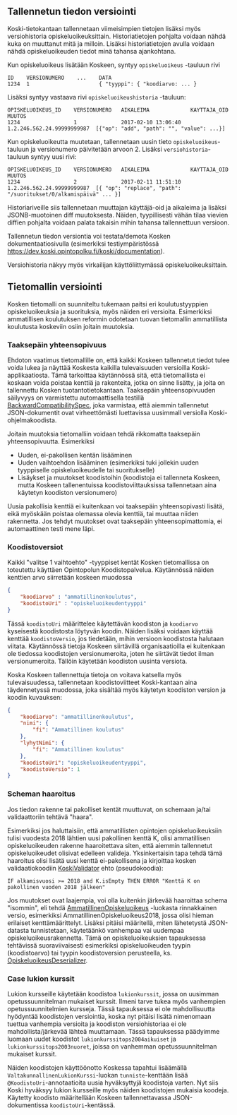 ## Tallennetun tiedon versiointi

Koski-tietokantaan tallennetaan viimeisimpien tietojen lisäksi myös versiohistoria opiskeluoikeuksittain. Historiatietojen
pohjalta voidaan nähdä kuka on muuttanut mitä ja milloin. Lisäksi historiatietojen avulla voidaan nähdä opiskeluoikeuden
tiedot minä tahansa ajankohtana.

Kun opiskeluoikeus lisätään Koskeen, syntyy `opiskeluoikeus` -tauluun rivi

    ID    VERSIONUMERO    ...    DATA
    1234  1                      { "tyyppi": { "koodiarvo: ... }
    
Lisäksi syntyy vastaava rivi `opiskeluoikeushistoria` -tauluun:

    OPISKELUOIKEUS_ID    VERSIONUMERO   AIKALEIMA             KAYTTAJA_OID                MUUTOS
    1234                 1              2017-02-10 13:06:40   1.2.246.562.24.99999999987  [{"op": "add", "path": "", "value": ...}]
    
Kun opiskeluoikeutta muutetaan, tallennetaan uusin tieto `opiskeluoikeus`-tauluun ja versionumero päivitetään arvoon 2. Lisäksi
`versiohistoria`-tauluun syntyy uusi rivi:

    OPISKELUOIKEUS_ID    VERSIONUMERO   AIKALEIMA             KAYTTAJA_OID                MUUTOS
    1234                 2              2017-02-11 11:51:10   1.2.246.562.24.99999999987  [{ "op": "replace", "path": "/suoritukset/0/alkamispäivä" ... }]
    
Historiariveille siis tallennetaan muuttajan käyttäjä-oid ja aikaleima ja lisäksi JSONB-muotoinen diff muutoksesta. Näiden, tyypillisesti vähän tilaa vievien
diffien pohjalta voidaan palata takaisin mihin tahansa tallennettuun versioon.

Tallennetun tiedon versiontia voi testata/demota Kosken dokumentaatiosivulla (esimerkiksi testiympäristössä https://dev.koski.opintopolku.fi/koski/documentation).

Versiohistoria näkyy myös virkailijan käyttöliittymässä opiskeluoikeuksittain.

## Tietomallin versiointi

Kosken tietomalli on suunniteltu tukemaan paitsi eri koulutustyyppien opiskeluoikeuksia ja suorituksia, myös näiden eri
versioita. Esimerkiksi ammatillisen koulutuksen reformin odotetaan tuovan tietomallin ammatillista koulutusta koskeviin
 osiin joitain muutoksia.
 
### Taaksepäin yhteensopivuus

Ehdoton vaatimus tietomallille on, että kaikki Koskeen tallennetut tiedot tulee voida lukea ja näyttää Koskesta kaikilla
tulevaisuuden versioilla Koski-applikaatiosta. Tämä tarkoittaa käytännössä sitä, että tietomallista ei koskaan voida
poistaa kenttiä ja rakenteita, jotka on sinne lisätty, ja joita on tallennettu Kosken tuotantotietokantaan. Taaksepäin
yhteensopivuuden säilyvyys on varmistettu automaattisella testillä 
[BackwardCompatibilitySpec](https://github.com/Opetushallitus/koski/blob/master/src/test/scala/fi/oph/koski/versioning/BackwardCompatibilitySpec.scala),
joka varmistaa, että aiemmin tallennetut JSON-dokumentit ovat virheettömästi luettavissa uusimmall versiolla Koski-ohjelmakoodista.

Joitain muutoksia tietomalliin voidaan tehdä rikkomatta taaksepäin yhteensopivuutta. Esimerkiksi

- Uuden, ei-pakollisen kentän lisääminen
- Uuden vaihtoehdon lisääminen (esimerkiksi tuki jollekin uuden tyyppiselle opiskeluoikeudelle tai suoritukselle)
- Lisäykset ja muutokset koodistoihin (koodistoja ei tallenneta Koskeen, mutta Koskeen tallenentuissa koodistoviittauksissa tallennetaan aina käytetyn koodiston versionumero)

Uusia pakollisia kenttiä ei kuitenkaan voi taaksepäin yhteensopivasti lisätä, eikä myöskään poistaa olemassa olevia kenttiä,
tai muuttaa niiden rakennetta. Jos tehdyt muutokset ovat taaksepäin yhteensopimattomia, ei automaattinen testi mene läpi.

### Koodistoversiot

Kaikki "valitse 1 vaihtoehto" -tyyppiset kentät Kosken tietomallissa on toteutettu käyttäen Opintopolun Koodistopalvelua.
Käytännössä näiden kenttien arvo siirretään koskeen muodossa

```json
{
    "koodiarvo" : "ammatillinenkoulutus",
    "koodistoUri" : "opiskeluoikeudentyyppi"
}
```

Tässä `koodistoUri` määrittelee käytettävän koodiston ja `koodiarvo` kyseisestä koodistosta löytyvän koodin. Näiden lisäksi
voidaan käyttää kenttää `koodistoVersio`, jos tiedetään, mihin versioon koodistosta halutaan viitata. Käytännössä tietoja
Koskeen siirtävillä organisaatioilla ei kuitenkaan ole tiedossa koodistojen versionumeroita, joten he siirtävät tiedot
ilman versionumeroita. Tällöin käytetään koodiston uusinta versiota.

Koska Koskeen tallennettuja tietoja on voitava katsella myös tulevaisuudessa, tallennetaan koodistoviitteet Koski-kantaan
aina täydennetyssä muodossa, joka sisältää myös käytetyn koodiston version ja koodin kuvauksen:

```json
{
    "koodiarvo": "ammatillinenkoulutus",
    "nimi": {
        "fi": "Ammatillinen koulutus"
    },
    "lyhytNimi": {
        "fi": "Ammatillinen koulutus"
    },
    "koodistoUri": "opiskeluoikeudentyyppi",
    "koodistoVersio": 1
}
```


### Scheman haaroitus

Jos tiedon rakenne tai pakolliset kentät muuttuvat, on schemaan ja/tai validaattoriin tehtävä "haara". 

Esimerkiksi jos haluttaisiin, että ammatillisten
opintojen opiskeluoikeuksiin tulisi vuodesta 2018 lähtien uusi pakollinen kenttä K, olisi ammatillisen opiskeluoikeuden
rakenne haaroitettava siten, että aiemmin tallennetut opiskeluoikeudet olisivat edelleen valideja. Yksinkertaisin tapa
tehdä tämä haaroitus olisi lisätä uusi kenttä ei-pakollisena ja kirjoittaa kosken validaatiokoodiin [KoskiValidator](https://github.com/Opetushallitus/koski/blob/3f22f81547574c1bb63c78c3467a6ca142b85df8/src/main/scala/fi/oph/koski/validation/KoskiValidator.scala) 
ehto (pseudokoodia):

    IF alkamisvuosi >= 2018 and K.isEmpty THEN ERROR "Kenttä K on pakollinen vuoden 2018 jälkeen"
    
Jos muutokset ovat laajempia, voi olla kuitenkin järkevää haaroittaa schema "isommin", eli tehdä [AmmatillinenOpiskeluoikeus](https://github.com/Opetushallitus/koski/blob/fe5a01459fec18b4a32465040bd7d558f1ff6509/src/main/scala/fi/oph/koski/schema/Ammatillinen.scala#L10)
-luokasta rinnakkainen versio, esimerkiksi AmmatillinenOpiskeluoikeus2018, jossa olisi hieman erilaiset kenttämäärittelyt.
Lisäksi pitäisi määritellä, miten lähetetystä JSON-datasta tunnistetaan, käytetäänkö vanhempaa vai uudempaa opiskeluoikeusrakennetta.
Tämä on opiskeluoikeuksien tapauksessa tehtävissä suoraviivaisesti esimerkiksi opiskeluoikeuden tyypin (koodistoarvo) tai
tyypin koodistoversion perusteella, ks. [OpiskeluoikeusDeserializer](https://github.com/Opetushallitus/koski/blob/e0e5d220b1a8a1f90bf43366426d75c395814d5a/src/main/scala/fi/oph/koski/schema/Deserializers.scala#L174).

### Case lukion kurssit

Lukion kursseille käytetään koodistoa `lukionkurssit`, jossa on uusimman opetussuunnitelman mukaiset kurssit. Ilmeni tarve
tukea myös vanhempien opetussuunnitelmien kursseja. Tässä tapauksessa ei ole mahdollisuutta hyödyntää koodistojen versiointia,
koska nyt pitäisi lisätä nimenomaan tuettua vanhempia versioita ja koodiston versiohistoriaa ei ole mahdollista/järkevää
lähteä muuttamaan. Tässä tapauksessa päädyimme luomaan uudet koodistot `lukionkurssitops2004aikuiset` ja `lukionkurssitops2003nuoret`, joissa
on vanhemman opetussuunnitelman mukaiset kurssit. 

Näiden koodistojen käyttöönotto Koskessa tapahtui lisäämällä 
`ValtakunnallinenLukionKurssi`-luokan `tunniste`-kenttään lisää `@KoodistoUri`-annotaatioita uusia hyväksyttyjä koodistoja varten.
Nyt siis Koski hyväksyy lukion kursseille myös näiden koodistojen mukaisia koodeja. Käytetty koodisto määritellään
Koskeen tallennettavassa JSON-dokumentissa `koodistoUri`-kentässä.